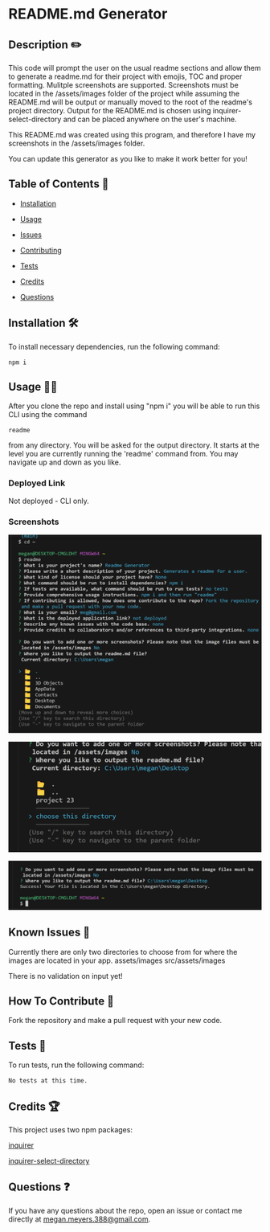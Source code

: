 # README.md Generator 

## Description ✏️

This code will prompt the user on the usual readme sections and allow them to generate a readme.md for their project with emojis, TOC and proper formatting. Mulitple screenshots are supported. Screenshots must be located in the /assets/images folder of the project while assuming the README.md will be output or manually moved to the root of the readme's project directory. Output for the README.md is chosen using inquirer-select-directory and can be placed anywhere on the user's machine.

This README.md was created using this program, and therefore I have my screenshots in the /assets/images folder.

You can update this generator as you like to make it work better for you!

## Table of Contents 📖

- [Installation](#installation-🛠️)

- [Usage](#usage-👨‍💻)

* [Issues](#known-issues-🤔)

* [Contributing](#how-to-contribute-🤝)

* [Tests](#tests-🧪)

* [Credits](#credits-🏆)

* [Questions](#questions-❓)

## Installation 🛠️

To install necessary dependencies, run the following command:

```
npm i
```

## Usage 👨‍💻

After you clone the repo and install using "npm i" you will be able to run this CLI using the command

```
readme
```

from any directory. You will be asked for the output directory. It starts at the level you are currently running the 'readme' command from. You may navigate up and down as you like.

### Deployed Link

Not deployed - CLI only.

### Screenshots

![screenshot-0](assets/images/ss.png)

![screenshot-1](assets/images/ss2.png)

![screenshot-2](assets/images/ss3.png)

## Known Issues 🤔

Currently there are only two directories to choose from for where the images are located in your app.
assets/images
src/assets/images  

There is no validation on input yet!

## How To Contribute 🤝

Fork the repository and make a pull request with your new code.

## Tests 🧪

To run tests, run the following command:

```
No tests at this time.
```

## Credits 🏆

This project uses two npm packages:

[inquirer](https://www.npmjs.com/package/inquirer)

[inquirer-select-directory](https://classic.yarnpkg.com/en/package/inquirer-select-directory)


## Questions ❓

If you have any questions about the repo, open an issue or contact me directly at megan.meyers.388@gmail.com.
